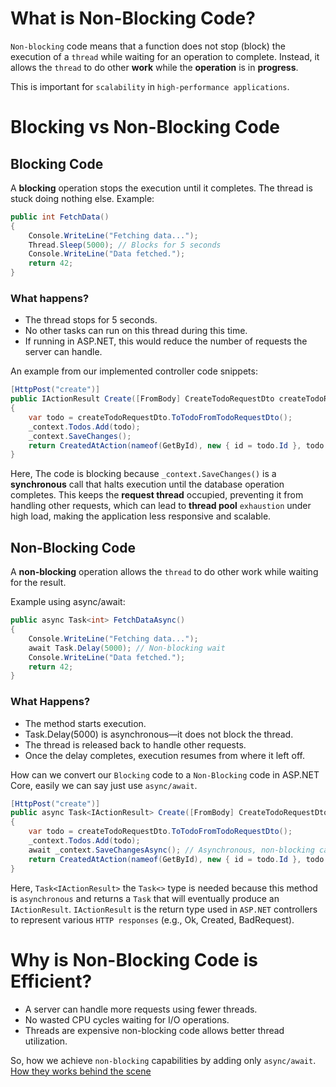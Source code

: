 # What is Non-Blocking Code?

`Non-blocking` code means that a function does not stop (block) the execution of a `thread` while waiting for an operation to complete. Instead, it allows the `thread` to do other **work** while the **operation** is in **progress**.

This is important for `scalability` in `high-performance applications`.

# Blocking vs Non-Blocking Code

## Blocking Code

A **blocking** operation stops the execution until it completes. The thread is stuck doing nothing else.
Example:

```c#
public int FetchData()
{
    Console.WriteLine("Fetching data...");
    Thread.Sleep(5000); // Blocks for 5 seconds
    Console.WriteLine("Data fetched.");
    return 42;
}
```
### What happens?

- The thread stops for 5 seconds.
- No other tasks can run on this thread during this time.
- If running in ASP.NET, this would reduce the number of requests the server can handle.

An example from our implemented controller code snippets:

```c#
[HttpPost("create")]
public IActionResult Create([FromBody] CreateTodoRequestDto createTodoRequestDto)
{
    var todo = createTodoRequestDto.ToTodoFromTodoRequestDto();
    _context.Todos.Add(todo);
    _context.SaveChanges();
    return CreatedAtAction(nameof(GetById), new { id = todo.Id }, todo.ToTodoDto());
}
```

Here, The code is blocking because `_context.SaveChanges()` is a **synchronous** call that halts execution until the database operation completes. This keeps the **request thread** occupied, preventing it from handling other requests, which can lead to **thread pool** `exhaustion` under high load, making the application less responsive and scalable.

## Non-Blocking Code

A **non-blocking** operation allows the `thread` to do other work while waiting for the result.

Example using async/await:

```c#
public async Task<int> FetchDataAsync()
{
    Console.WriteLine("Fetching data...");
    await Task.Delay(5000); // Non-blocking wait
    Console.WriteLine("Data fetched.");
    return 42;
}
```
### What Happens?

- The method starts execution.
- Task.Delay(5000) is asynchronous—it does not block the thread.
- The thread is released back to handle other requests.
- Once the delay completes, execution resumes from where it left off.

How can we convert our `Blocking` code to a `Non-Blocking` code in ASP.NET Core, easily we can say just use `async/await`.

```c#
[HttpPost("create")]
public async Task<IActionResult> Create([FromBody] CreateTodoRequestDto createTodoRequestDto)
{
    var todo = createTodoRequestDto.ToTodoFromTodoRequestDto();
    _context.Todos.Add(todo);
    await _context.SaveChangesAsync(); // Asynchronous, non-blocking call
    return CreatedAtAction(nameof(GetById), new { id = todo.Id }, todo.ToTodoDto());
}
```
Here, `Task<IActionResult>` the `Task<>` type is needed because this method is `asynchronous` and returns a `Task` that will eventually produce an `IActionResult`. `IActionResult` is the return type used in `ASP.NET` controllers to represent various `HTTP responses` (e.g., Ok, Created, BadRequest).

# Why is Non-Blocking Code is Efficient?

- A server can handle more requests using fewer threads.
- No wasted CPU cycles waiting for I/O operations.
- Threads are expensive non-blocking code allows better thread utilization.

So, how we achieve `non-blocking` capabilities by adding only `async/await`. [How they works behind the scene](./AsyncAwait.md)